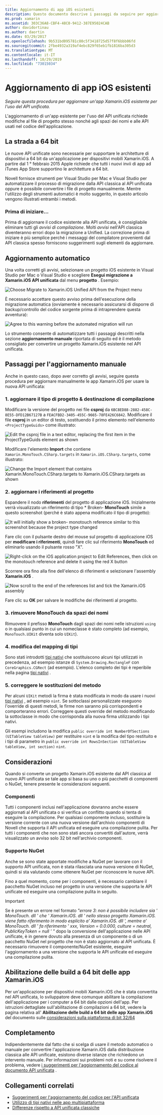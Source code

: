 ```yaml
---
title: Aggiornamento di app iOS esistenti
description: Questo documento descrive i passaggi da seguire per aggiornare un'app Xamarin.iOS dal API classica al API unificata.
ms.prod: xamarin
ms.assetid: 303C36A8-CBF4-48C0-9412-387E95024CAB
author: davidortinau
ms.author: daortin
ms.date: 03/29/2017
ms.openlocfilehash: 9b531bd095781c80c5f3418725d57f8f6bbb06fd
ms.sourcegitcommit: 2fbe4932a319af4ebc829f65eb1fb1816ba305d3
ms.translationtype: MT
ms.contentlocale: it-IT
ms.lasthandoff: 10/29/2019
ms.locfileid: "73015034"
---
```

# <a name="updating-existing-ios-apps"></a>Aggiornamento di app iOS esistenti

_Seguire questa procedura per aggiornare un'app Xamarin.iOS esistente per l'uso del API unificata._

L'aggiornamento di un'app esistente per l'uso del API unificata richiede modifiche al file di progetto stesso nonché agli spazi dei nomi e alle API usati nel codice dell'applicazione.

## <a name="the-road-to-64-bits"></a>La strada a 64 bit

Le nuove API unificate sono necessarie per supportare le architetture di dispositivi a 64 bit da un'applicazione per dispositivi mobili Xamarin.iOS. A partire dal 1 ° febbraio 2015 Apple richiede che tutti i nuovi invii di app ad iTunes App Store supportino le architetture a 64 bit.

Novell fornisce strumenti per Visual Studio per Mac e Visual Studio per automatizzare il processo di migrazione dalla API classica al API unificata oppure è possibile convertire i file di progetto manualmente. Mentre l'utilizzo degli strumenti automatici è molto suggerito, in questo articolo vengono illustrati entrambi i metodi.

### <a name="before-you-start"></a>Prima di iniziare...

Prima di aggiornare il codice esistente alla API unificata, è consigliabile eliminare tutti gli *avvisi di compilazione*. Molti *avvisi* nell'API classica diventeranno errori dopo la migrazione a Unified. La correzione prima di iniziare è più semplice perché i messaggi del compilatore provenienti dal API classica spesso forniscono suggerimenti sugli elementi da aggiornare.

## <a name="automated-updating"></a>Aggiornamento automatico

Una volta corretti gli avvisi, selezionare un progetto iOS esistente in Visual Studio per Mac o Visual Studio e scegliere **Esegui migrazione a Xamarin.iOS API unificata** dal menu **progetto** . Esempio:

![](updating-ios-apps-images/beta-tool1.png "Choose Migrate to Xamarin.iOS Unified API from the Project menu")

È necessario accettare questo avviso prima dell'esecuzione della migrazione automatica (ovviamente è necessario assicurarsi di disporre di backup/controllo del codice sorgente prima di intraprendere questa avventura):

![](updating-ios-apps-images/beta-tool2.png "Agree to this warning before the automated migration will run")

Lo strumento consente di automatizzare tutti i passaggi descritti nella sezione **aggiornamento manuale** riportata di seguito ed è il metodo consigliato per convertire un progetto Xamarin.iOS esistente nel API unificata.

## <a name="steps-to-update-manually"></a>Passaggi per l'aggiornamento manuale

Anche in questo caso, dopo aver corretto gli avvisi, seguire questa procedura per aggiornare manualmente le app Xamarin.iOS per usare la nuova API unificata:

### <a name="1-update-project-type--build-target"></a>1. aggiornare il tipo di progetto & destinazione di compilazione

Modificare la versione del progetto nei file **csproj** da `6BC8ED88-2882-458C-8E55-DFD12B67127B` a `FEACFBD2-3405-455C-9665-78FE426C6842`. Modificare il file **csproj** in un editor di testo, sostituendo il primo elemento nell'elemento `<ProjectTypeGuids>` come illustrato:

![](updating-ios-apps-images/csproj.png "Edit the csproj file in a text editor, replacing the first item in the ProjectTypeGuids element as shown")

Modificare l'elemento **Import** che contiene `Xamarin.MonoTouch.CSharp.targets` in `Xamarin.iOS.CSharp.targets`, come illustrato:

![](updating-ios-apps-images/csproj2.png "Change the Import element that contains Xamarin.MonoTouch.CSharp.targets to Xamarin.iOS.CSharp.targets as shown")

### <a name="2-update-project-references"></a>2. aggiornare i riferimenti al progetto

Espandere il nodo **riferimenti** del progetto di applicazione iOS. Inizialmente verrà visualizzato un riferimento di tipo * Broken- **MonoTouch** simile a questo screenshot (perché è stato appena modificato il tipo di progetto):

![](updating-ios-apps-images/references.png "It will initially show a broken- monotouch reference similar to this screenshot because the project type changed")

Fare clic con il pulsante destro del mouse sul progetto di applicazione iOS per **modificare i riferimenti**, quindi fare clic sul riferimento **MonoTouch** ed eliminarlo usando il pulsante rosso "X".

![](updating-ios-apps-images/references-delete-monotouch-sml.png "Right-click on the iOS application project to Edit References, then click on the monotouch reference and delete it using the red X button")

Scorrere ora fino alla fine dell'elenco di riferimenti e selezionare l'assembly **Xamarin.iOS** .

![](updating-ios-apps-images/references-add-xamarinios-sml.png "Now scroll to the end of the references list and tick the Xamarin.iOS assembly")

Fare clic su **OK** per salvare le modifiche dei riferimenti al progetto.

### <a name="3-remove-monotouch-from-namespaces"></a>3. rimuovere MonoTouch da spazi dei nomi

Rimuovere il prefisso **MonoTouch** dagli spazi dei nomi nelle istruzioni `using` o in qualsiasi punto in cui un nomeclasse è stato completo (ad esempio, `MonoTouch.UIKit` diventa solo `UIKit`).

### <a name="4-remap-types"></a>4. modifica del mapping di tipi

Sono stati introdotti [tipi nativi](~/cross-platform/macios/nativetypes.md) che sostituiscono alcuni tipi utilizzati in precedenza, ad esempio istanze di `System.Drawing.RectangleF` con `CoreGraphics.CGRect` (ad esempio). L'elenco completo dei tipi è reperibile nella pagina [tipi nativi](~/cross-platform/macios/nativetypes.md) .

### <a name="5-fix-method-overrides"></a>5. correggere le sostituzioni del metodo

Per alcuni `UIKit` metodi la firma è stata modificata in modo da usare i nuovi [tipi nativi](~/cross-platform/macios/nativetypes.md) , ad esempio `nint`. Se sottoclassi personalizzate eseguono l'override di questi metodi, le firme non saranno più corrispondenti e comporteranno errori. Correggere questi override del metodo modificando la sottoclasse in modo che corrisponda alla nuova firma utilizzando i tipi nativi.

Gli esempi includono la modifica `public override int NumberOfSections (UITableView tableView)` per restituire `nint` e la modifica del tipo restituito e i tipi di parametro in `public override int RowsInSection (UITableView tableView, int section)` `nint`.

## <a name="considerations"></a>Considerazioni

Quando si converte un progetto Xamarin.iOS esistente dal API classica al nuovo API unificata se tale app si basa su uno o più pacchetti di componenti o NuGet, tenere presente le considerazioni seguenti.

### <a name="components"></a>Componenti

Tutti i componenti inclusi nell'applicazione dovranno anche essere aggiornati al API unificata o si verifica un conflitto quando si tenta di eseguire la compilazione. Per qualsiasi componente incluso, sostituire la versione corrente con una nuova versione dall'archivio componenti di Novell che supporta il API unificata ed eseguire una compilazione pulita. Per tutti i componenti che non sono stati ancora convertiti dall'autore, verrà visualizzato un avviso solo 32 bit nell'archivio componenti.

### <a name="nuget-support"></a>Supporto NuGet

Anche se sono state apportate modifiche a NuGet per lavorare con il supporto API unificata, non è stata rilasciata una nuova versione di NuGet, quindi si sta valutando come ottenere NuGet per riconoscere le nuove API.

Fino a quel momento, come per i componenti, è necessario cambiare il pacchetto NuGet incluso nel progetto in una versione che supporta le API unificate ed eseguire una compilazione pulita in seguito.

> [!IMPORTANT]
> Se è presente un errore nel formato _"errore 3: non è possibile includere sia ' MonoTouch. dll ' che ' Xamarin.iOS. dll ' nello stesso progetto Xamarin.iOS. viene fatto riferimento in modo esplicito a' Xamarin.iOS. dll ', mentre a' MonoTouch. dll ' fa riferimento ' xxx, Version = 0.0.000, culture = neutral, PublicKeyToken = null ' "_ dopo la conversione dell'applicazione nelle API unificate, è in genere dovuto alla presenza di un componente o di un pacchetto NuGet nel progetto che non è stato aggiornato al API unificata. È necessario rimuovere il componente/NuGet esistente, eseguire l'aggiornamento a una versione che supporta le API unificate ed eseguire una compilazione pulita.

## <a name="enabling-64-bit-builds-of-xamarinios-apps"></a>Abilitazione delle build a 64 bit delle app Xamarin.iOS

Per un'applicazione per dispositivi mobili Xamarin.iOS che è stata convertita nel API unificata, lo sviluppatore deve comunque abilitare la compilazione dell'applicazione per i computer a 64 bit dalle opzioni dell'app. Per istruzioni dettagliate sull'abilitazione di compilazioni a 64 bit, vedere la pagina relativa all' **Abilitazione delle build a 64 bit delle app Xamarin.iOS** del documento sulle [considerazioni sulla piattaforma di bit 32/64](~/cross-platform/macios/32-and-64/index.md#enable-64)

## <a name="finishing-up"></a>Completamento

Indipendentemente dal fatto che si scelga di usare il metodo automatico o manuale per convertire l'applicazione Xamarin.iOS dalla distribuzione classica alle API unificate, esistono diverse istanze che richiedono un intervento manuale. Per informazioni sui problemi noti e su come risolvere il problema, vedere [i suggerimenti per l'aggiornamento del codice al documento API unificata](~/cross-platform/macios/unified/updating-tips.md) .

## <a name="related-links"></a>Collegamenti correlati

- [Suggerimenti per l'aggiornamento del codice per l'API unificata](~/cross-platform/macios/unified/updating-tips.md)
- [Utilizzo di tipi nativi nelle app multipiattaforma](~/cross-platform/macios/native-types-cross-platform.md)
- [Differenze rispetto a API unificata classiche](https://github.com/xamarin/release-notes-archive/blob/master/release-notes/ios/api_changes/classic-vs-unified-8.6.0/index.md)
